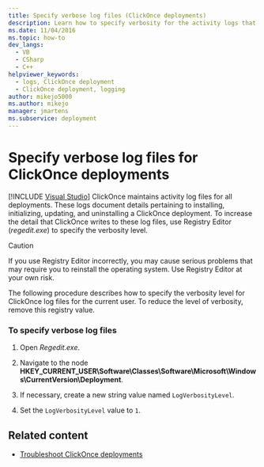 ```yaml
---
title: Specify verbose log files (ClickOnce deployments)
description: Learn how to specify verbosity for the activity logs that ClickOnce maintains for installing, initializing, updating, and uninstalling a ClickOnce deployment.
ms.date: 11/04/2016
ms.topic: how-to
dev_langs: 
  - VB
  - CSharp
  - C++
helpviewer_keywords: 
  - logs, ClickOnce deployment
  - ClickOnce deployment, logging
author: mikejo5000
ms.author: mikejo
manager: jmartens
ms.subservice: deployment
---
```

# Specify verbose log files for ClickOnce deployments

 [!INCLUDE [Visual Studio](~/includes/applies-to-version/vs-windows-only.md)]
ClickOnce maintains activity log files for all deployments. These logs document details pertaining to installing, initializing, updating, and uninstalling a ClickOnce deployment. To increase the detail that ClickOnce writes to these log files, use Registry Editor (*regedit.exe*) to specify the verbosity level.

> [!CAUTION]
> If you use Registry Editor incorrectly, you may cause serious problems that may require you to reinstall the operating system. Use Registry Editor at your own risk.

 The following procedure describes how to specify the verbosity level for ClickOnce log files for the current user. To reduce the level of verbosity, remove this registry value.

### To specify verbose log files

1. Open *Regedit.exe*.

2. Navigate to the node **HKEY_CURRENT_USER\Software\Classes\Software\Microsoft\Windows\CurrentVersion\Deployment**.

3. If necessary, create a new string value named `LogVerbosityLevel`.

4. Set the `LogVerbosityLevel` value to `1`.

## Related content
- [Troubleshoot ClickOnce deployments](../deployment/troubleshooting-clickonce-deployments.md)